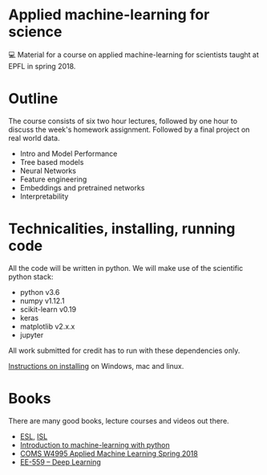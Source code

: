# Applied machine-learning for science

💻 Material for a course on applied machine-learning for scientists taught at
EPFL in spring 2018.

# Outline

The course consists of six two hour lectures, followed by one hour to discuss
the week's homework assignment. Followed by a final project on real world data.

* Intro and Model Performance
* Tree based models
* Neural Networks
* Feature engineering
* Embeddings and pretrained networks
* Interpretability


# Technicalities, installing, running code

All the code will be written in python. We will make use of the scientific
python stack:

* python v3.6
* numpy v1.12.1
* scikit-learn v0.19
* keras
* matplotlib v2.x.x
* jupyter

All work submitted for credit has to run with these dependencies only.

[Instructions on installing](install.md) on Windows, mac and linux.


# Books

There are many good books, lecture courses and videos out there.

* [ESL], [ISL]
* [Introduction to machine-learning with python][IML]
* [COMS W4995 Applied Machine Learning Spring 2018](http://www.cs.columbia.edu/~amueller/comsw4995s18/)
* [EE-559 – Deep Learning](https://documents.epfl.ch/users/f/fl/fleuret/www/dlc/)

[ISL]: http://www-bcf.usc.edu/~gareth/ISL/
[ESL]: https://statweb.stanford.edu/~tibs/ElemStatLearn/
[IML]: http://shop.oreilly.com/product/0636920030515.do